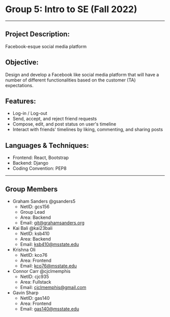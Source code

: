 # Group 5: Intro to SE (Fall 2022)
---
## Project Description:
Facebook-esque social media platform
## Objective:
Design  and  develop  a  Facebook  like  social  media  platform  that  will  have  a  number  of 
different functionalities based on the customer (TA) expectations. 
## Features:
* Log-in / Log-out
* Send, accept, and reject friend requests
* Compose, edit, and post status on user's timeline
* Interact with friends' timelines by liking, commenting, and sharing posts
## Languages & Techniques:
* Frontend: React, Bootstrap
* Backend: Django
* Coding Convention: PEP8
---
## Group Members
* Graham Sanders @gsanders5
  - NetID: gcs156
  - Group Lead
  - Area: Backend
  - Email: git@grahamsanders.org
* Kai Bali @kai23bali
  - NetID: ksb410
  - Area: Backend
  - Email: ksb410@msstate.edu
* Krishna Oli
  - NetID: kco76
  - Area: Frontend
  - Email: kco76@msstate.edu
* Connor Carr @cjclmemphis
  - NetID: cjc935
  - Area: Fullstack
  - Email: cjclmemphis@gmail.com
* Gavin Sharp
  - NetID: gas140
  - Area: Frontend
  - Email: gas140@msstate.edu
